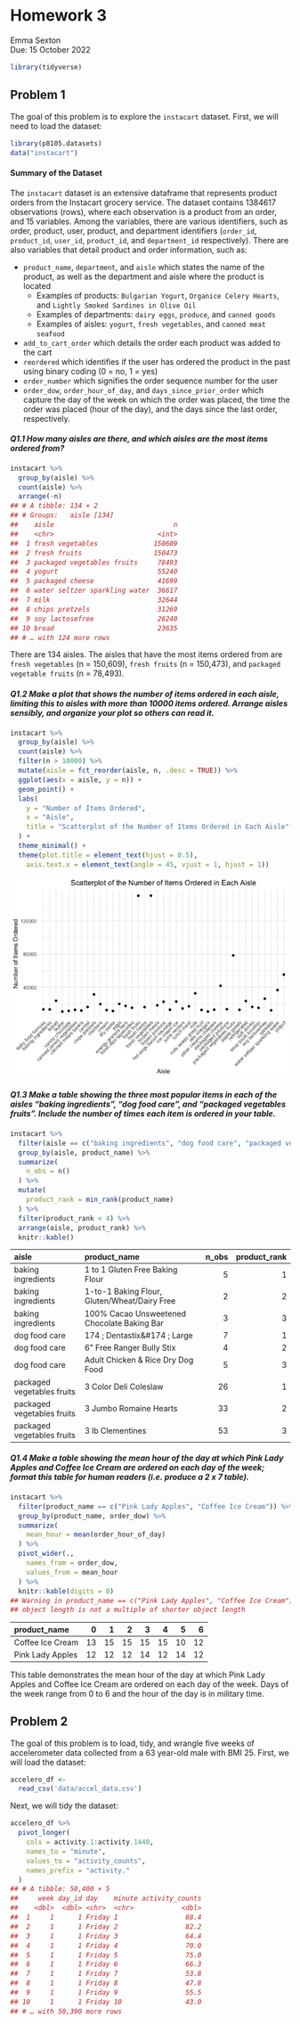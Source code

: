 Homework 3
================
Emma Sexton <br>
Due: 15 October 2022

``` r
library(tidyverse)
```

## Problem 1

The goal of this problem is to explore the `instacart` dataset. First,
we will need to load the dataset:

``` r
library(p8105.datasets)
data("instacart")
```

#### Summary of the Dataset

The `instacart` dataset is an extensive dataframe that represents
product orders from the Instacart grocery service. The dataset contains
1384617 observations (rows), where each observation is a product from an
order, and 15 variables. Among the variables, there are various
identifiers, such as order, product, user, product, and department
identifiers (`order_id`, `product_id`, `user_id`, `product_id`, and
`department_id` respectively). There are also variables that detail
product and order information, such as:

-   `product_name`, `department`, and `aisle` which states the name of
    the product, as well as the department and aisle where the product
    is located
    -   Examples of products: `Bulgarian Yogurt`,
        `Organice Celery Hearts`, and
        `Lightly Smoked Sardines in Olive Oil`
    -   Examples of departments: `dairy eggs`, `produce`, and
        `canned goods`
    -   Examples of aisles: `yogurt`, `fresh vegetables`, and
        `canned meat seafood`
-   `add_to_cart_order` which details the order each product was added
    to the cart
-   `reordered` which identifies if the user has ordered the product in
    the past using binary coding (0 = no, 1 = yes)
-   `order_number` which signifies the order sequence number for the
    user
-   `order_dow`, `order_hour_of_day`, and `days_since_prior_order` which
    capture the day of the week on which the order was placed, the time
    the order was placed (hour of the day), and the days since the last
    order, respectively.

#### *Q1.1 How many aisles are there, and which aisles are the most items ordered from?*

``` r
instacart %>% 
  group_by(aisle) %>% 
  count(aisle) %>% 
  arrange(-n)
## # A tibble: 134 × 2
## # Groups:   aisle [134]
##    aisle                              n
##    <chr>                          <int>
##  1 fresh vegetables              150609
##  2 fresh fruits                  150473
##  3 packaged vegetables fruits     78493
##  4 yogurt                         55240
##  5 packaged cheese                41699
##  6 water seltzer sparkling water  36617
##  7 milk                           32644
##  8 chips pretzels                 31269
##  9 soy lactosefree                26240
## 10 bread                          23635
## # … with 124 more rows
```

There are 134 aisles. The aisles that have the most items ordered from
are `fresh vegetables` (n = 150,609), `fresh fruits` (n = 150,473), and
`packaged vegetable fruits` (n = 78,493).

#### *Q1.2 Make a plot that shows the number of items ordered in each aisle, limiting this to aisles with more than 10000 items ordered. Arrange aisles sensibly, and organize your plot so others can read it.*

``` r
instacart %>% 
  group_by(aisle) %>% 
  count(aisle) %>% 
  filter(n > 10000) %>% 
  mutate(aisle = fct_reorder(aisle, n, .desc = TRUE)) %>% 
  ggplot(aes(x = aisle, y = n)) +
  geom_point() +
  labs(
    y = "Number of Items Ordered",
    x = "Aisle",
    title = "Scatterplot of the Number of Items Ordered in Each Aisle"
  ) +
  theme_minimal() +
  theme(plot.title = element_text(hjust = 0.5),
    axis.text.x = element_text(angle = 45, vjust = 1, hjust = 1))
```

![](p8105_hw3_els2250_files/figure-gfm/unnamed-chunk-4-1.png)<!-- -->

#### *Q1.3 Make a table showing the three most popular items in each of the aisles “baking ingredients”, “dog food care”, and “packaged vegetables fruits”. Include the number of times each item is ordered in your table.*

``` r
instacart %>% 
  filter(aisle == c("baking ingredients", "dog food care", "packaged vegetables fruits")) %>% 
  group_by(aisle, product_name) %>% 
  summarize(
    n_obs = n()
  ) %>% 
  mutate(
    product_rank = min_rank(product_name)
  ) %>% 
  filter(product_rank < 4) %>% 
  arrange(aisle, product_rank) %>% 
  knitr::kable()
```

| aisle                      | product_name                                 | n_obs | product_rank |
|:---------------------------|:---------------------------------------------|------:|-------------:|
| baking ingredients         | 1 to 1 Gluten Free Baking Flour              |     5 |            1 |
| baking ingredients         | 1-to-1 Baking Flour, Gluten/Wheat/Dairy Free |     2 |            2 |
| baking ingredients         | 100% Cacao Unsweetened Chocolate Baking Bar  |     3 |            3 |
| dog food care              | 174 ; Dentastix&#174 ; Large                 |     7 |            1 |
| dog food care              | 6" Free Ranger Bully Stix                    |     4 |            2 |
| dog food care              | Adult Chicken & Rice Dry Dog Food            |     5 |            3 |
| packaged vegetables fruits | 3 Color Deli Coleslaw                        |    26 |            1 |
| packaged vegetables fruits | 3 Jumbo Romaine Hearts                       |    33 |            2 |
| packaged vegetables fruits | 3 lb Clementines                             |    53 |            3 |

#### *Q1.4 Make a table showing the mean hour of the day at which Pink Lady Apples and Coffee Ice Cream are ordered on each day of the week; format this table for human readers (i.e. produce a 2 x 7 table).*

``` r
instacart %>% 
  filter(product_name == c("Pink Lady Apples", "Coffee Ice Cream")) %>% 
  group_by(product_name, order_dow) %>% 
  summarize(
    mean_hour = mean(order_hour_of_day)
  ) %>% 
  pivot_wider(., 
    names_from = order_dow,
    values_from = mean_hour
  ) %>% 
  knitr::kable(digits = 0)
## Warning in product_name == c("Pink Lady Apples", "Coffee Ice Cream"): longer
## object length is not a multiple of shorter object length
```

| product_name     |   0 |   1 |   2 |   3 |   4 |   5 |   6 |
|:-----------------|----:|----:|----:|----:|----:|----:|----:|
| Coffee Ice Cream |  13 |  15 |  15 |  15 |  15 |  10 |  12 |
| Pink Lady Apples |  12 |  12 |  12 |  14 |  12 |  14 |  12 |

This table demonstrates the mean hour of the day at which Pink Lady
Apples and Coffee Ice Cream are ordered on each day of the week. Days of
the week range from 0 to 6 and the hour of the day is in military time.

## Problem 2

The goal of this problem is to load, tidy, and wrangle five weeks of
accelerometer data collected from a 63 year-old male with BMI 25. First,
we will load the dataset:

``` r
accelero_df <- 
  read_csv('data/accel_data.csv')
```

Next, we will tidy the dataset:

``` r
accelero_df %>% 
  pivot_longer(
    cols = activity.1:activity.1440,
    names_to = "minute",
    values_to = "activity_counts",
    names_prefix = "activity."
  )
## # A tibble: 50,400 × 5
##     week day_id day    minute activity_counts
##    <dbl>  <dbl> <chr>  <chr>            <dbl>
##  1     1      1 Friday 1                 88.4
##  2     1      1 Friday 2                 82.2
##  3     1      1 Friday 3                 64.4
##  4     1      1 Friday 4                 70.0
##  5     1      1 Friday 5                 75.0
##  6     1      1 Friday 6                 66.3
##  7     1      1 Friday 7                 53.8
##  8     1      1 Friday 8                 47.8
##  9     1      1 Friday 9                 55.5
## 10     1      1 Friday 10                43.0
## # … with 50,390 more rows
```
